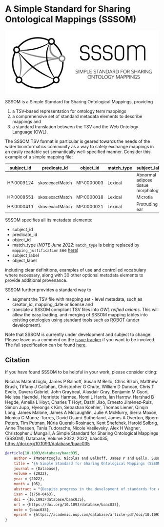 <!--[![DOI](https://zenodo.org/badge/13996/mapping-commons/sssom.svg)](https://zenodo.org/badge/latestdoi/13996/mapping-commons/sssom)-->

# A Simple Standard for Sharing Ontological Mappings (SSSOM)

<img src="https://github.com/jmcmurry/closed-illustrations/raw/master/logos/sssom-logos/sssom_logo_black-banner.png" />


SSSOM is a Simple Standard for Sharing Ontological Mappings, providing 

1. a TSV-based representation for ontology term mappings
1. a comprehensive set of standard metadata elements to describe mappings and 
1. a standard translation between the TSV and the Web Ontology Language (OWL). 

The SSSOM TSV format in particular is geared towards the needs of the wider bioinformatics community as a way to safely exchange mappings in an easily readable yet semantically well-specified manner. Consider this example of a simple mapping file:

| subject_id	| predicate_id	| object_id	| match_type | subject_label	| object_label |
| --- | --- | --- | --- | --- | --- |
| HP:0009124	| skos:exactMatch	| MP:0000003	| Lexical	| Abnormal adipose tissue morphology	| abnormal adipose tissue morphology |
| HP:0008551	| skos:exactMatch	| MP:0000018	| Lexical	| Microtia	| small ears |
| HP:0000411	| skos:exactMatch	| MP:0000021	| Lexical	| Protruding ear	| prominent ears |

SSSOM specifies all its metadata elements:

- subject_id
- predicate_id
- object_id
- match_type (*NOTE June 2022*: `match_type` is being replaced by `mapping_justification` see [here](https://github.com/mapping-commons/sssom/issues/150))
- subject_label
- object_label

including clear definitions, examples of use and controlled vocabulary where necessary, along with 30 other optional metadata elements to provide additional provenance.

SSSOM further provides a standard way to 
- augment the TSV file with mapping set - level metadata, such as creator_id, mapping_date or license and
- translate a SSSOM compliant TSV files into _OWL reified axioms_. This will allow the easy loading, and merging of SSSOM mapping tables into existing ontologies using standard tools such as ROBOT (under development).

Note that SSSOM is currently under development and subject to change. Please leave us a comment on the [issue tracker](https://github.com/OBOFoundry/SSSOM/issues) if you want to be involved. The full specification can be found [here](https://w3id.org/sssom/spec).

## Citation

If you have found SSSOM to be helpful in your work, please consider citing:

Nicolas Matentzoglu, James P Balhoff, Susan M Bello, Chris Bizon, Matthew Brush, Tiffany J Callahan, Christopher G Chute, William D Duncan, Chris T Evelo, Davera Gabriel, John Graybeal, Alasdair Gray, Benjamin M Gyori, Melissa Haendel, Henriette Harmse, Nomi L Harris, Ian Harrow, Harshad B Hegde, Amelia L Hoyt, Charles T Hoyt, Dazhi Jiao, Ernesto Jiménez-Ruiz, Simon Jupp, Hyeongsik Kim, Sebastian Koehler, Thomas Liener, Qinqin Long, James Malone, James A McLaughlin, Julie A McMurry, Sierra Moxon, Monica C Munoz-Torres, David Osumi-Sutherland, James A Overton, Bjoern Peters, Tim Putman, Núria Queralt-Rosinach, Kent Shefchek, Harold Solbrig, Anne Thessen, Tania Tudorache, Nicole Vasilevsky, Alex H Wagner, Christopher J Mungall, A Simple Standard for Sharing Ontological Mappings (SSSOM), Database, Volume 2022, 2022, baac035, https://doi.org/10.1093/database/baac035

```bibtex
@article{10.1093/database/baac035,
    author = {Matentzoglu, Nicolas and Balhoff, James P and Bello, Susan M and Bizon, Chris and Brush, Matthew and Callahan, Tiffany J and Chute, Christopher G and Duncan, William D and Evelo, Chris T and Gabriel, Davera and Graybeal, John and Gray, Alasdair and Gyori, Benjamin M and Haendel, Melissa and Harmse, Henriette and Harris, Nomi L and Harrow, Ian and Hegde, Harshad B and Hoyt, Amelia L and Hoyt, Charles T and Jiao, Dazhi and Jiménez-Ruiz, Ernesto and Jupp, Simon and Kim, Hyeongsik and Koehler, Sebastian and Liener, Thomas and Long, Qinqin and Malone, James and McLaughlin, James A and McMurry, Julie A and Moxon, Sierra and Munoz-Torres, Monica C and Osumi-Sutherland, David and Overton, James A and Peters, Bjoern and Putman, Tim and Queralt-Rosinach, Núria and Shefchek, Kent and Solbrig, Harold and Thessen, Anne and Tudorache, Tania and Vasilevsky, Nicole and Wagner, Alex H and Mungall, Christopher J},
    title = "{A Simple Standard for Sharing Ontological Mappings (SSSOM)}",
    journal = {Database},
    volume = {2022},
    year = {2022},
    month = {05},
    abstract = "{Despite progress in the development of standards for describing and exchanging scientific information, the lack of easy-to-use standards for mapping between different representations of the same or similar objects in different databases poses a major impediment to data integration and interoperability. Mappings often lack the metadata needed to be correctly interpreted and applied. For example, are two terms equivalent or merely related? Are they narrow or broad matches? Or are they associated in some other way? Such relationships between the mapped terms are often not documented, which leads to incorrect assumptions and makes them hard to use in scenarios that require a high degree of precision (such as diagnostics or risk prediction). Furthermore, the lack of descriptions of how mappings were done makes it hard to combine and reconcile mappings, particularly curated and automated ones. We have developed the Simple Standard for Sharing Ontological Mappings (SSSOM) which addresses these problems by: (i) Introducing a machine-readable and extensible vocabulary to describe metadata that makes imprecision, inaccuracy and incompleteness in mappings explicit. (ii) Defining an easy-to-use simple table-based format that can be integrated into existing data science pipelines without the need to parse or query ontologies, and that integrates seamlessly with Linked Data principles. (iii) Implementing open and community-driven collaborative workflows that are designed to evolve the standard continuously to address changing requirements and mapping practices. (iv) Providing reference tools and software libraries for working with the standard. In this paper, we present the SSSOM standard, describe several use cases in detail and survey some of the existing work on standardizing the exchange of mappings, with the goal of making mappings Findable, Accessible, Interoperable and Reusable (FAIR). The SSSOM specification can be found at http://w3id.org/sssom/spec.Database URL: http://w3id.org/sssom/spec}",
    issn = {1758-0463},
    doi = {10.1093/database/baac035},
    url = {https://doi.org/10.1093/database/baac035},
    note = {baac035},
    eprint = {https://academic.oup.com/database/article-pdf/doi/10.1093/database/baac035/43832024/baac035.pdf},
}
```
